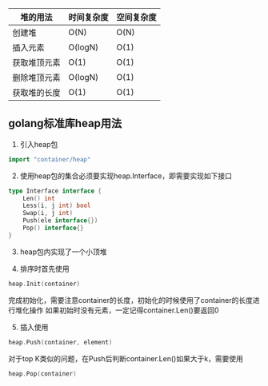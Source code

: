 |堆的用法|时间复杂度|空间复杂度|
|---|---|---|
|创建堆|O(N)|O(N)|
|插入元素|O(logN)|O(1)|
|获取堆顶元素|O(1)|O(1)|
|删除堆顶元素|O(logN)|O(1)|
|获取堆的长度|O(1)|O(1)|

## golang标准库heap用法

1. 引入heap包
```go
import "container/heap"
```
2. 使用heap包的集合必须要实现heap.Interface，即需要实现如下接口
```go
type Interface interface {
    Len() int
    Less(i, j int) bool
    Swap(i, j int)
    Push(ele interface{})
    Pop() interface{}
}
```

3. heap包内实现了一个小顶堆

4. 排序时首先使用
```go
heap.Init(container)
```
完成初始化，需要注意container的长度，初始化的时候使用了container的长度进行堆化操作
如果初始时没有元素，一定记得container.Len()要返回0

5. 插入使用
```go
heap.Push(container, element)
```
对于top K类似的问题，在Push后判断container.Len()如果大于k，需要使用
```go
heap.Pop(container)
```
